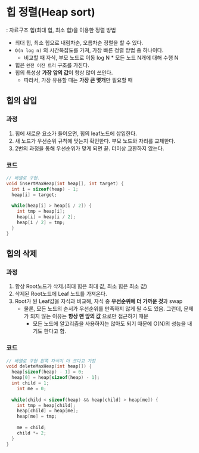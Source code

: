 # 힙 정렬(Heap sort)

: 자료구조 힙(최대 힙, 최소 힙)을 이용한 정렬 방법

* 최대 힙, 최소 힙으로 내림차순, 오름차순 정렬을 할 수 있다.
* `O(n log n)` 의 시간복잡도를 가져, 가장 빠른 정렬 방법 중 하나이다.
  * 비교할 때 자식, 부모 노드로 이동 log N * 모든 노드 N개에 대해 수행 N
* 힙은 `완전 이진 트리` 구조를 가진다.
* 힙의 특성상 **가장 앞의 값**이 항상 많이 쓰인다.
  * 따라서, 가장 유용할 때는 **가장 큰 몇개**만 필요할 때



## 힙의 삽입



### 과정

1. 힙에 새로운 요소가 들어오면, 힙의 leaf노드에 삽입한다.
2. 새 노드가 우선순위 규칙에 맞는지 확인한다. 부모 노드와 자리를 교체한다.
3. 2번의 과정을 통해 우선순위가 맞게 되면 끝. 더이상 교환하지 않는다.



### 코드

```c++
// 배열로 구현.
void insertMaxHeap(int heap[], int target) {
  int i = sizeof(heap) - 1;
  heap[i] = target;
  
  while(heap[i] > heap[i / 2]) {
    int tmp = heap[i];
    heap[i] = heap[i / 2];
    heap[i / 2] = tmp;
  }
}
```



## 힙의 삭제



### 과정

1. 항상 Root노드가 삭제.(최대 힙은 최대 값, 최소 힙은 최소 값)
2. 삭제된 Root노드에 Leaf 노드를 가져온다.
3. Root가 된 Leaf값을 자식과 비교해, 자식 중 **우선순위에 더 가까운 것**과 swap
   * 물론, 모든 노드의 순서가 우선순위를 만족하지 않게 될 수도 있음. 그런데, 문제가 되지 않는 이유는 **항상 맨 앞의 값** 으로만 접근하기 때문
     * 모든 노드에 알고리즘을 사용하지는 않아도 되기 때문에 O(N)의 성능을 내기도 한다고 함.



### 코드

```c++
// 배열로 구현 왼쪽 자식이 더 크다고 가정
void deleteMaxHeap(int heap[]) {
  heap[sizeof(heap) - 1] = 0;
  heap[0] = heap[sizeof(heap) - 1];
  int child = 1;
 	int me = 0;
    
  while(child < sizeof(heap) && heap[child] > heap[me]) {
    int tmp = heap[child];
    heap[child] = heap[me];
    heap[me] = tmp;
    
    me = child;
    child *= 2;
  }
}
```

